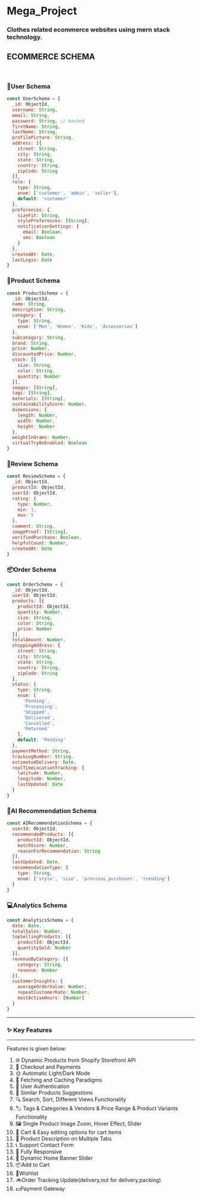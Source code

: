 # Mega_Project

### Clothes related ecommerce websites using mern stack technology.


## ECOMMERCE SCHEMA
<br>

### 👤User Schema
```javaScript
const UserSchema = {
  _id: ObjectId,
  username: String,
  email: String,
  password: String, // Hashed
  firstName: String,
  lastName: String,
  profilePicture: String,
  address: [{
    street: String,
    city: String,
    state: String,
    country: String,
    zipCode: String
  }],
  role: {
    type: String,
    enum: ['customer', 'admin', 'seller'],
    default: 'customer'
  },
  preferences: {
    sizeFit: String,
    stylePreferences: [String],
    notificationSettings: {
      email: Boolean,
      sms: Boolean
    }
  },
  createdAt: Date,
  lastLogin: Date
}
```
### 🎁Product Schema
```javaScript
const ProductSchema = {
  _id: ObjectId,
  name: String,
  description: String,
  category: {
    type: String,
    enum: ['Men', 'Women', 'Kids', 'Accessories']
  },
  subcategory: String,
  brand: String,
  price: Number,
  discountedPrice: Number,
  stock: [{
    size: String,
    color: String,
    quantity: Number
  }],
  images: [String],
  tags: [String],
  materials: [String],
  sustainabilityScore: Number,
  dimensions: {
    length: Number,
    width: Number,
    height: Number
  },
  weightInGrams: Number,
  virtualTryOnEnabled: Boolean
}
```
### 🌟Review Schema
```javaScript
const ReviewSchema = {
  _id: ObjectId,
  productId: ObjectId,
  userId: ObjectId,
  rating: {
    type: Number,
    min: 1,
    max: 5
  },
  comment: String,
  imageProof: [String],
  verifiedPurchase: Boolean,
  helpfulCount: Number,
  createdAt: Date
}
```
### 📦Order Schema
```javaScript
const OrderSchema = {
  _id: ObjectId,
  userId: ObjectId,
  products: [{
    productId: ObjectId,
    quantity: Number,
    size: String,
    color: String,
    price: Number
  }],
  totalAmount: Number,
  shippingAddress: {
    street: String,
    city: String,
    state: String,
    country: String,
    zipCode: String
  },
  status: {
    type: String,
    enum: [
      'Pending', 
      'Processing', 
      'Shipped', 
      'Delivered', 
      'Cancelled', 
      'Returned'
    ],
    default: 'Pending'
  },
  paymentMethod: String,
  trackingNumber: String,
  estimatedDelivery: Date,
  realTimeLocationTracking: {
    latitude: Number,
    longitude: Number,
    lastUpdated: Date
  }
}
```
### 🤖AI Recommendation Schema
```javaScript
const AIRecommendationSchema = {
  userId: ObjectId,
  recommendedProducts: [{
    productId: ObjectId,
    matchScore: Number,
    reasonForRecommendation: String
  }],
  lastUpdated: Date,
  recommendationType: {
    type: String,
    enum: ['style', 'size', 'previous_purchases', 'trending']
  }
}
```
### 💻Analytics Schema
```javaScript
const AnalyticsSchema = {
  date: Date,
  totalSales: Number,
  topSellingProducts: [{
    productId: ObjectId,
    quantitySold: Number
  }],
  revenueByCategory: [{
    category: String,
    revenue: Number
  }],
  customerInsights: {
    averageOrderValue: Number,
    repeatCustomerRate: Number,
    mostActiveHours: [Number]
  }
}
```

<hr>

### ✨ Key Features
<hr>
Features is given below:


1. 🌐 Dynamic Products from Shopify Storefront API
2. 💸 Checkout and Payments
3. 🌞 Automatic Light/Dark Mode
4. 🚀 Fetching and Caching Paradigms
5. 🔐 User Authentication
6. 🧩 Similar Products Suggestions
7. 🔍 Search, Sort, Different Views Functionality
8. 🏷️ Tags & Categories & Vendors & Price Range & Product Variants Functionality
9. 🖼️ Single Product Image Zoom, Hover Effect, Slider
10. 🛒 Cart & Easy editing options for cart items
11. 📝 Product Description on Multiple Tabs
12. 📞 Support Contact Form
13. 📱 Fully Responsive
14. 🔄 Dynamic Home Banner Slider
15. 📦Add to Cart
16. 🌠Wishlist
17. 🚲Order Tracking Update(delivery,out for delivery,packing)
18. 💵Payment Gateway
